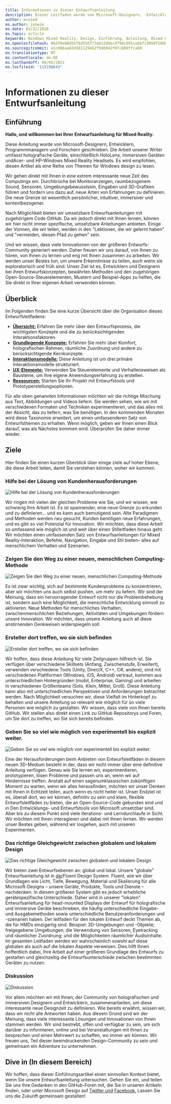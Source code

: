 ```yaml
---
title: Informationen zu dieser Entwurfsanleitung
description: Dieser Leitfaden wurde von Microsoft-Designern, -Entwicklern, -Programmmanagern und -Forschern verfasst, deren Arbeit holografische Geräte (wie HoloLens) und immersive Geräte (wie die Windows Mixed Reality-Headsets von Acer und HP) umfasst.
author: mrwied
ms.author: jonwie
ms.date: 03/21/2018
ms.topic: article
keywords: Windows Mixed Reality, Design, Einführung, Anleitung, Mixed Reality-Headset, Windows Mixed Reality-Headset, Virtual Reality-Headset, UX, Ressourcen
ms.openlocfilehash: 0bd70e08d55f8d556ff3a612dbbc979dc895cebbfc9950f18d8d474ff347407b
ms.sourcegitcommit: a1c086aa83d381129e62f9d8942f0fc889ffcab0
ms.translationtype: MT
ms.contentlocale: de-DE
ms.lasthandoff: 08/05/2021
ms.locfileid: "115198643"
---
```

# <a name="about-this-design-guidance"></a>Informationen zu dieser Entwurfsanleitung

## <a name="introduction"></a>Einführung

**Hallo, und willkommen bei Ihrer Entwurfsanleitung für Mixed Reality.**

Diese Anleitung wurde von Microsoft-Designern, Entwicklern, Programmmanagern und Forschern geschrieben. Die Arbeit unserer Writer umfasst holografische Geräte, einschließlich HoloLens, immersiven Geräten undAcer- und HP-Windows Mixed Reality Headsets. Es wird empfohlen, diesen Artikel als eine Reihe von Themen für Windows design zu lesen.

Wir gehen direkt mit Ihnen in eine extrem interessante neue Zeit des Computings ein. Durchbrüche bei Monitoranzeigen, raumbezogenem Sound, Sensoren, Umgebungsbewusstsein, Eingaben und 3D-Grafiken führen und fordern uns dazu auf, neue Arten von Erfahrungen zu definieren. Die neue Grenze ist wesentlich persönlicher, intuitiver, immersiver und kontextbezogener.

Nach Möglichkeit bieten wir umsetzbare Entwurfsanleitungen mit zugehörigem Code GitHub. Da wir jedoch direkt mit Ihnen lernen, können wir hier nicht immer spezifische, umsetzbare Anleitungen anbieten. Einige der Vonnen, die wir teilen, werden in den "Lektionen, die wir gelernt haben" und "vermeiden, diesen Pfad zu gehen" sein.

Und wir wissen, dass viele Innovationen von der größeren Entwurfs-Community generiert werden. Daher freuen wir uns darauf, von Ihnen zu hören, von Ihnen zu lernen und eng mit Ihnen zusammen zu arbeiten. Wir werden unser Bestes tun, um unsere Erkenntnisse zu teilen, auch wenn sie exploratorisch und früh sind. Unser Ziel ist es, Entwicklern und Designern bei ihren Entwurfskonzepten, bewährten Methoden und den zugehörigen Open-Source-Steuerelementen, Mustern und Beispiel-Apps zu helfen, die Sie direkt in Ihrer eigenen Arbeit verwenden können.

## <a name="overview"></a>Überblick

Im Folgenden finden Sie eine kurze Übersicht über die Organisation dieses Entwurfsleitfadens:

* **[Übersicht:](design.md)** Erfahren Sie mehr über den Entwurfsprozess, die wichtigsten Konzepte und die zu berücksichtigenden Interaktionsfaktoren.
* **[Grundlegende Konzepte:](core-concepts-landingpage.md)** Erfahren Sie mehr über Komfort, holografischen Rahmen, räumliche Zuordnung und andere zu berücksichtigende Kernkonzepte.
* **[Interaktionsmodelle:](interaction-fundamentals.md)** Diese Anleitung ist um drei primäre Interaktionsmodelle strukturiert.
* **[UX-Elemente:](app-patterns-landingpage.md)** Verwenden Sie Steuerelemente und Verhaltensweisen als Bausteine, um Ihre eigene Anwendungserfahrung zu erstellen.
* **[Ressourcen:](design.md#choose-a-prototyping-option)** Starten Sie Ihr Projekt mit Entwurfstools und Prototyperstellungsoptionen.

Für alle oben genannten Informationen möchten wir die richtige Mischung aus Text, Abbildungen und Videos liefern. Sie werden sehen, wie wir mit verschiedenen Formaten und Techniken experimentieren, und das alles mit der Absicht, das zu liefern, was Sie benötigen. In den kommenden Monaten wird diese Taxonomie erweitert, um einen umfassenderen Satz von Entwurfsthemen zu erhalten. Wenn möglich, geben wir Ihnen einen Blick darauf, was als Nächstes kommen wird. Überprüfen Sie daher immer wieder.

## <a name="objectives"></a>Ziele

Hier finden Sie einen kurzen Überblick über einige ziele auf hoher Ebene, die diese Arbeit leiten, damit Sie verstehen können, woher wir kommen.

### <a name="help-solve-customer-challenges"></a>Hilfe bei der Lösung von Kundenherausforderungen

![Hilfe bei der Lösung von Kundenherausforderungen](images/500px-fix-a-broken-switch-with-hololens.jpg) <br>

Wir ringen mit vielen der gleichen Probleme wie Sie, und wir wissen, wie schwierig Ihre Arbeit ist. Es ist spannender, eine neue Grenze zu erkunden und zu definieren... und es kann auch bemutigend sein. Alte Paradigmen und Methoden werden neu gesucht, Kunden benötigen neue Erfahrungen, und es gibt so viel Potenzial für Innovation. Wir möchten, dass diese Arbeit so umfassend wie möglich ist und weit über einen Stilleitfaden hinaus geht. Wir möchten einen umfassenden Satz von Entwurfsanleitungen für Mixed Reality-Interaktion, Befehle, Navigation, Eingabe und Stil bieten– alles auf menschlichem Verhalten und Szenarien. 

### <a name="point-the-way-towards-a-new-more-human-way-of-computing"></a>Zeigen Sie den Weg zu einer neuen, menschlichen Computing-Methode

![Zeigen Sie den Weg zu einer neuen, menschlichen Computing-Methode](images/500px-man-and-women-with-holograph-on-table.png)<br>

Es ist zwar wichtig, sich auf bestimmte Kundenprobleme zu konzentrieren, aber wir möchten uns auch selbst pushen, um mehr zu liefern. Wir sind der Meinung, dass ein hervorragender Entwurf nicht nur die Problembehebung ist, sondern auch eine Möglichkeit, die menschliche Entwicklung sinnvoll zu aktivieren. Neue Methoden für menschliches Verhalten, zwischenmenschlichen Beziehungen, Aktivitäten und Umgebungen fördern unsere Innovation. Wir möchten, dass unsere Anleitung auch all diese anstirnenden Denkweisen widerspiegeln soll. 

### <a name="meet-creators-where-they-are"></a>Ersteller dort treffen, wo sie sich befinden

![Ersteller dort treffen, wo sie sich befinden](images/500px-creators.jpg) <br>

Wir hoffen, dass diese Anleitung für viele Zielgruppen hilfreich ist. Sie verfügen über verschiedene Skillsets (Anfang, Zwischenstufe, Erweitert), verwenden verschiedene Tools (Unity, DirectX, C++, C#, andere), sind mit verschiedenen Plattformen (Windows, iOS, Android) vertraut, kommen aus unterschiedlichen Hintergründen (mobil, Enterprise, Gaming) und arbeiten in verschiedenen Größenteams (Solo, Klein, Mittel, Groß). Diese Anleitung kann also mit unterschiedlichen Perspektiven und Anforderungen betrachtet werden. Nach Möglichkeit versuchen wir, diese Vielfalt im Hinterkopf zu behalten und unsere Anleitung so relevant wie möglich für so viele Personen wie möglich zu gestalten. Wir wissen, dass viele von Ihnen bereits GitHub. Wir stellen also direkt einen Link zu GitHub Repositorys und Foren, um Sie dort zu treffen, wo Sie sich bereits befinden. 

### <a name="share-as-much-as-possible-from-experimental-to-explicit"></a>Geben Sie so viel wie möglich von experimentell bis explizit weiter.

![Geben Sie so viel wie möglich von experimentell bis explizit weiter.](images/500px-man-playinggame.jpg) <br>

Eine der Herausforderungen beim Anbieten von Entwurfsleitfäden in diesem neuen 3D-Medium besteht in der, dass wir nicht immer über eine definitive Anleitung verfügen. Genau wie Sie lernen wir, experimentieren, prototypieren, lösen Probleme und passen uns an, wenn wir auf Hindernisse treffen. Anstatt auf einen sagenumklassischen zukünftigen Moment zu warten, wenn wir alles herausfinden, möchten wir unser Denken mit Ihnen in Echtzeit teilen, auch wenn es nicht heiter ist. Unser Endziel ist es, überall dort, wo wir können, definitiv zu sein und klare, flexible Entwurfsleitfäden zu bieten, die an Open-Source-Code gebunden sind und in Den Entwicklungs- und Entwurfstools von Microsoft umsetzbar sind. Aber bis zu diesem Punkt sind viele Iterations- und Lerndurchlaufe in Sicht. Wir möchten mit Ihnen interagieren und dabei mit Ihnen lernen. Wir werden unser Bestes geben, während wir losgehen, auch mit unseren Experimenten. 

### <a name="the-right-balance-of-global-and-local-design"></a>Das richtige Gleichgewicht zwischen globalem und lokalem Design

![Das richtige Gleichgewicht zwischen globalem und lokalem Design](images/500px-fluentdesign.jpg) <br>

Wir bieten zwei Entwurfsebenen an: global und lokal. Unsere "globale" Entwurfsanleitung ist in [der](https://fluent.microsoft.com)Fluent Design System. Fluent, wie wir über Grundlagen wie Licht, Tiefe, Bewegung, Material und Skalierung für alle Microsoft-Designs – unsere Geräte, Produkte, Tools und Dienste – nachdenken. In diesem größeren System gibt es jedoch erhebliche gerätespezifische Unterschiede. Daher wird in unserer "lokalen" Entwurfsanleitung für head-mounted Displays der Entwurf für holografische und immersive Geräte beschrieben, die häufig unterschiedliche Eingabe- und Ausgabemethoden sowie unterschiedliche Benutzeranforderungen und -szenarien haben. Der leitfaden für den lokalen Entwurf deckt Themen ab, die für HMDs einzigartig sind. Beispiel: 3D-Umgebungen und -Objekte; freigegebene Umgebungen; die Verwendung von Sensoren, Eyetracking und räumlicher Zuordnung; und die Möglichkeiten räumlicher Audioinhalte. Im gesamten Leitfaden werden wir wahrscheinlich sowohl auf diese globalen als auch auf die lokalen Aspekte verweisen. Dies hilft Ihnen hoffentlich dabei, Ihre Arbeit auf einer größeren Grundlage des Entwurfs zu gestalten und gleichzeitig die Entwurfsunterschiede zwischen bestimmten Geräten zu nutzen.

### <a name="have-a-discussion"></a>Diskussion

![Diskussion](images/500px-share.jpg) <br>

Vor allem möchten wir mit Ihnen, der Community von holografischen und immersiven Designern und Entwicklern, zusammenarbeiten, um diese interessante neue Designzeit zu definieren. Wie bereits erwähnt, wissen wir, dass wir nicht alle Antworten haben. Aus diesem Grund sind wir der Meinung, dass viele interessante Lösungen und Innovationen von Ihnen stammen werden. Wir sind bestrebt, offen und verfügbar zu sein, um sich darüber zu informieren, online und bei Veranstaltungen mit Ihnen zu besprechen und einen Mehrwert zu schaffen, wo immer wir können. Wir freuen uns, Teil dieser beeindruckenden Design-Community zu sein und gemeinsam ein Adventure zu unternehmen. 

## <a name="dive-in"></a>Dive in (In diesem Bereich)

Wir hoffen, dass dieser Einführungsartikel einen sinnvollen Kontext bietet, wenn Sie unsere Entwurfsanleitung untersuchen. Gehen Sie ein, und teilen Sie uns Ihre Gedanken in den GitHub-Foren mit, die Sie in unseren Artikeln finden, oder unter Microsoft Design auf [Twitter und](https://twitter.com/MicrosoftDesign) [Facebook.](https://www.facebook.com/microsoftdesign/) Lassen Sie uns die Zukunft gemeinsam gestalten!

